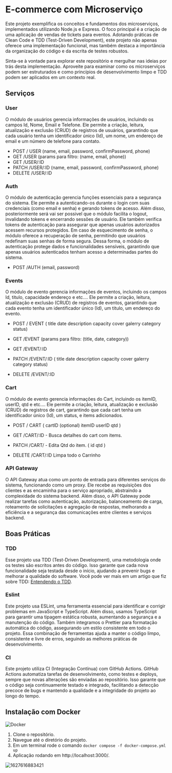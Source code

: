 # E-commerce com Microserviço

Este projeto exemplifica os conceitos e fundamentos dos microserviços, implementados utilizando Node.js e Express. O foco principal é a criação de uma aplicação de vendas de tickets para eventos. Adotando práticas de Clean Code e TDD (Test-Driven Development), este projeto não apenas oferece uma implementação funcional, mas também destaca a importância da organização do código e da escrita de testes robustos.

Sinta-se à vontade para explorar este repositório e mergulhar nas ideias por trás desta implementação. Aproveite para examinar como os microserviços podem ser estruturados e como princípios de desenvolvimento limpo e TDD podem ser aplicados em um contexto real.

## Serviços

### User
O módulo de usuários gerencia informações de usuários, incluindo os campos Id, Nome, Email e Telefone. Ele permite a criação, leitura, atualização e exclusão (CRUD) de registros de usuários, garantindo que cada usuário tenha um identificador único (Id), um nome, um endereço de email e um número de telefone para contato.

- POST / USER (name, email, password, confirmPassword, phone)
- GET /USER (params para filtro: (name, email, phone))
- GET /USER/:ID
- PATCH /USER/:ID (name, email, password, confirmPassword, phone)
- DELETE /USER/:ID
  
### Auth
O módulo de autenticação gerencia funções essenciais para a segurança do sistema. Ele permite a autenticando-os durante o login com suas credenciais (como email e senha) e gerando tokens de acesso. Além disso, posteriormente será vai ser possivel que o módulo facilita o logout, invalidando tokens e encerrando sessões de usuário. Ele também verifica tokens de autenticação para assegurar que apenas usuários autorizados acessem recursos protegidos. Em caso de esquecimento de senha, o módulo oferece a recuperação de senha, permitindo que usuários redefinam suas senhas de forma segura. Dessa forma, o módulo de autenticação protege dados e funcionalidades sensíveis, garantindo que apenas usuários autenticados tenham acesso a determinadas partes do sistema.

- POST /AUTH (email, password)
  
### Events
O módulo de evento gerencia informações de eventos, incluindo os campos Id, titulo, capacidade endereço e etc.... Ele permite a criação, leitura, atualização e exclusão (CRUD) de registros de eventos, garantindo que cada evento tenha um identificador único (Id), um titulo, um endereço do evento.

- POST / EVENT (
  title
  date
  description
  capacity
  cover
  galerry
  category
  status)

- GET /EVENT (params para filtro: (title, date, category))
- GET /EVENT/:ID
- PATCH /EVENT/:ID (
  title
  date
  description
  capacity
  cover
  galerry
  category
  status)

- DELETE /EVENT/:ID

### Cart

O módulo de evento gerencia informações do Cart, incluindo os itemID, userID, qtd e etc.... Ele permite a criação, leitura, atualização e exclusão (CRUD) de registros de cart, garantindo que cada cart tenha um identificador único (Id), um status, e items adicionados.

- POST / CART (
  cartID (optional)
  itemID
  userID
  qtd
  )

- GET /CART/:ID - Busca detalhes do cart com items.

- PATCH /CART/ - Edita Qtd do item.
(
  id
  qtd
)

- DELETE /CART/:ID Limpa todo o Carrinho

### API Gateway
O API Gateway atua como um ponto de entrada para diferentes serviços do sistema, funcionando como um proxy. Ele recebe as requisições dos clientes e as encaminha para o serviço apropriado, abstraindo a complexidade do sistema backend. Além disso, o API Gateway pode realizar tarefas como autenticação, autorização, balanceamento de carga, roteamento de solicitações e agregação de respostas, melhorando a eficiência e a segurança das comunicações entre clientes e serviços backend.
## Boas Práticas

### TDD
Esse projeto usa TDD (Test-Driven Development), uma metodologia onde os testes são escritos antes do código. Isso garante que cada nova funcionalidade seja testada desde o início, ajudando a prevenir bugs e melhorar a qualidade do software.
Você pode ver mais em um artigo que fiz sobre TDD: [Entendendo o TDD](https://dev.to/rafa_dev/tdd-2mpa).

### Eslint
Este projeto usa ESLint, uma ferramenta essencial para identificar e corrigir problemas em JavaScript e TypeScript. Além disso, usamos TypeScript para garantir uma tipagem estática robusta, aumentando a segurança e a manutenção do código. Também integramos o Prettier para formatação automática do código, assegurando um estilo consistente em todo o projeto. Essa combinação de ferramentas ajuda a manter o código limpo, consistente e livre de erros, seguindo as melhores práticas de desenvolvimento.
### CI
Este projeto utiliza CI (Integração Contínua) com GitHub Actions. GitHub Actions automatiza tarefas de desenvolvimento, como testes e deploys, sempre que novas alterações são enviadas ao repositório. Isso garante que o código seja continuamente testado e integrado, facilitando a detecção precoce de bugs e mantendo a qualidade e a integridade do projeto ao longo do tempo.


## Instalação com Docker
![Docker](https://img.shields.io/badge/Docker-2496ED?style=for-the-badge&logo=docker&logoColor=white)
1. Clone o repositório.
2. Navegue até o diretório do projeto.
3. Em um terminal rode o comando `docker compose -f docker-compose.yml up`
4. Aplicação rodando em http://localhost:3000/.


![1627616883421](https://user-images.githubusercontent.com/77937182/157932279-c8aad7d0-0778-43c0-be52-b7e175d56835.gif)
